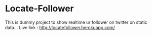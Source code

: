 Locate-Follower
================


This is dummy project to show realtime ur follower on twitter on static data...
Live link : http://locatefollower.herokuapp.com/
